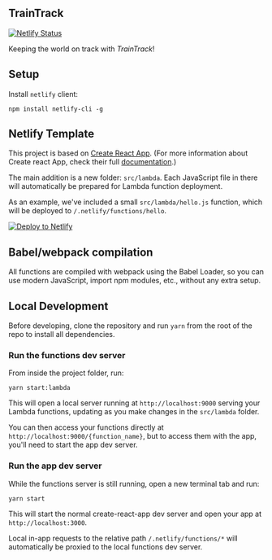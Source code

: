 ## TrainTrack

[![Netlify Status](https://api.netlify.com/api/v1/badges/56e7dcca-dca3-4516-bfec-a1fead6ee773/deploy-status)](https://app.netlify.com/sites/train-track/deploys)

Keeping the world on track with _TrainTrack_!

## Setup

Install `netlify` client:

```
npm install netlify-cli -g
```

## Netlify Template

This project is based on [Create React App](https://github.com/facebookincubator/create-react-app). (For more information about Create react App, check their full [documentation](https://github.com/facebookincubator/create-react-app#create-react-app).)

The main addition is a new folder: `src/lambda`. Each JavaScript file in there will automatically be prepared for Lambda function deployment.

As an example, we've included a small `src/lambda/hello.js` function, which will be deployed to `/.netlify/functions/hello`.

[![Deploy to Netlify](https://www.netlify.com/img/deploy/button.svg)](https://app.netlify.com/start/deploy?repository=https://github.com/netlify/create-react-app-lambda)

## Babel/webpack compilation

All functions are compiled with webpack using the Babel Loader, so you can use modern JavaScript, import npm modules, etc., without any extra setup.

## Local Development

Before developing, clone the repository and run `yarn` from the root of the repo to install all dependencies.

### Run the functions dev server

From inside the project folder, run:

```
yarn start:lambda
```

This will open a local server running at `http://localhost:9000` serving your Lambda functions, updating as you make changes in the `src/lambda` folder.

You can then access your functions directly at `http://localhost:9000/{function_name}`, but to access them with the app, you'll need to start the app dev server.

### Run the app dev server

While the functions server is still running, open a new terminal tab and run:

```
yarn start
```

This will start the normal create-react-app dev server and open your app at `http://localhost:3000`.

Local in-app requests to the relative path `/.netlify/functions/*` will automatically be proxied to the local functions dev server.
